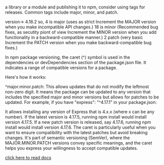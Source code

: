 a library or a module and publishing it to npm, consider using tags for releases.
 Common tags include major, minor, and patch. 

 version-> 4.18.2
 so, 4 is major (uses as strict Increment the MAJOR version when you make incompatible API changes.)
     18 is minor (Recommended bug fixes, as secutity piont of view Increment the MINOR version when you add functionality in a backward-compatible manner.)
     2 patch (very basic Increment the PATCH version when you make backward-compatible bug fixes.)






In npm package versioning, the caret (^) symbol is used in the dependencies or devDependencies section of the package.json file. It indicates a range of compatible versions for a package.

Here's how it works:

^major.minor.patch: This allows updates that do not modify the leftmost non-zero digit. It means the package can be updated to any version that includes the specified major and minor versions but allows for patches to be updated.
For example, if you have "express": "^4.17.1" in your package.json:

It allows installing any version of Express that is 4.x.x (where x can be any number).
If the latest version is 4.17.5, running npm install would install version 4.17.5.
If a new patch version is released, say 4.17.6, running npm install would install version 4.17.6.
The caret is particularly useful when you want to ensure compatibility with the latest patches but avoid breaking changes. It's part of semantic versioning (SemVer), where the MAJOR.MINOR.PATCH versions convey specific meanings, and the caret helps you express your willingness to accept compatible updates.


 [click here to read docs](https://docs.npmjs.com/cli/v8/configuring-npm/package-json#dependencies)
